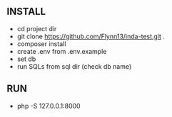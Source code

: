 **INSTALL**
-
- cd project dir
- git clone https://github.com/Flynn13/inda-test.git . 
- composer install
- create .env from .env.example
- set db
- run SQLs from sql dir (check db name)

**RUN**
-
- php -S 127.0.0.1:8000
